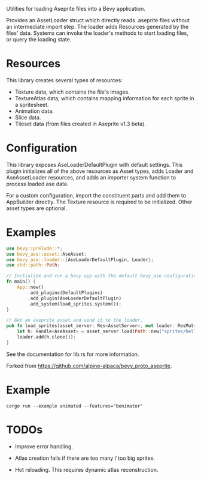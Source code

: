 Utilities for loading Aseprite files into a Bevy application.

Provides an AssetLoader struct which directly
reads .aseprite files without an intermediate import step.
The loader adds Resources generated by the files' data.
Systems can invoke the loader's methods to start loading files,
or query the loading state.

# Resources

This library creates several types of resources:

- Texture data, which contains the file's images.
- TextureAtlas data, which contains mapping information for each sprite in a spritesheet.
- Animation data.
- Slice data.
- Tileset data (from files created in Aseprite v1.3 beta).

# Configuration

This library exposes AseLoaderDefaultPlugin with default settings.
This plugin initializes all of the above resources as Asset types, adds Loader and AseAssetLoader resources,
and adds an importer system function to process loaded ase data.

For a custom configuration, import the constituent parts and add them to AppBuilder directly.
The Texture resource is required to be initialized. Other asset types are optional.

# Examples

```rs
use bevy::prelude::*;
use bevy_ase::asset::AseAsset;
use bevy_ase::loader::{AseLoaderDefaultPlugin, Loader};
use std::path::Path;

// Initialize and run a bevy app with the default bevy_ase configuration.
fn main() {
    App::new()
        .add_plugins(DefaultPlugins)
        .add_plugin(AseLoaderDefaultPlugin)
        .add_system(load_sprites.system());
}

// Get an aseprite asset and send it to the loader.
pub fn load_sprites(asset_server: Res<AssetServer>, mut loader: ResMut<Loader>) {
    let h: Handle<AseAsset> = asset_server.load(Path::new("sprites/hello.aseprite"));
    loader.add(h.clone());
}
```
See the documentation for lib.rs for more information.

Forked from https://github.com/alpine-alpaca/bevy_proto_aseprite.

# Example

```
cargo run --example animated --features="benimator"
```

# TODOs

- Improve error handling.

- Atlas creation fails if there are too many / too big sprites.

- Hot reloading. This requires dynamic atlas reconstruction.
